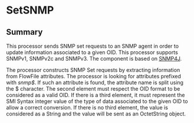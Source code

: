 <!--
  Licensed to the Apache Software Foundation (ASF) under one or more
  contributor license agreements.  See the NOTICE file distributed with
  this work for additional information regarding copyright ownership.
  The ASF licenses this file to You under the Apache License, Version 2.0
  (the "License"); you may not use this file except in compliance with
  the License.  You may obtain a copy of the License at
      http://www.apache.org/licenses/LICENSE-2.0
  Unless required by applicable law or agreed to in writing, software
  distributed under the License is distributed on an "AS IS" BASIS,
  WITHOUT WARRANTIES OR CONDITIONS OF ANY KIND, either express or implied.
  See the License for the specific language governing permissions and
  limitations under the License.
-->

# SetSNMP

## Summary

This processor sends SNMP set requests to an SNMP agent in order to update information associated to a given OID. This
processor supports SNMPv1, SNMPv2c and SNMPv3. The component is based on [SNMP4J](http://www.snmp4j.org/).

The processor constructs SNMP Set requests by extracting information from FlowFile attributes. The processor is looking
for attributes prefixed with _snmp\$_. If such an attribute is found, the attribute name is split using the \$ character.
The second element must respect the OID format to be considered as a valid OID. If there is a third element, it must
represent the SMI Syntax integer value of the type of data associated to the given OID to allow a correct conversion. If
there is no third element, the value is considered as a String and the value will be sent as an OctetString object.